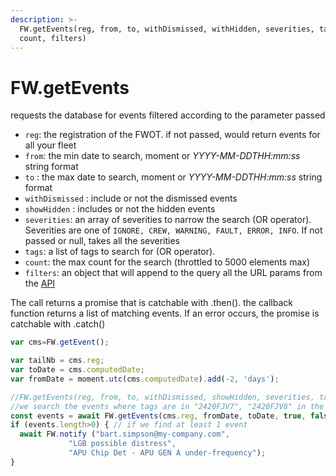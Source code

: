 ```yaml
---
description: >-
  FW.getEvents(reg, from, to, withDismissed, withHidden, severities, tags,
  count, filters)
---
```


# FW.getEvents

requests the database for events filtered according to the parameter passed

* `reg`: the registration of the FWOT. if not passed, would return events for all your fleet
* `from`: the min date to search, moment or _YYYY-MM-DDTHH:mm:ss_ string format
* `to` : the max date to search, moment or _YYYY-MM-DDTHH:mm:ss_ string format
* `withDismissed` : include or not the dismissed events
* `showHidden` : includes or not the hidden events
* `severities`: an array of severities to narrow the search (OR operator). Severities are one of `IGNORE, CREW, WARNING, FAULT, ERROR, INFO`. If not passed or null, takes all the severities
* `tags`: a list of tags to search for (OR operator).
* `count`: the max count for the search (throttled to 5000 elements max)
* `filters`: an object that will append to the query all the URL params from the [API](https://app.swaggerhub.com/apis/flightwatching/wilco-api/3.0.0#/default/getFwotEvents)

The call returns a promise that is catchable with .then(). the callback function returns a list of matching events. If an error occurs, the promise is catchable with .catch()

```javascript
var cms=FW.getEvent();

var tailNb = cms.reg;
var toDate = cms.computedDate;
var fromDate = moment.utc(cms.computedDate).add(-2, 'days');

//FW.getEvents(reg, from, to, withDismissed, showHidden, severities, tags, count)
//we search the events where tags are in "2420FJV7", "2420FJV8" in the last 2 days
const events = await FW.getEvents(cms.reg, fromDate, toDate, true, false, null, ["2420FJV7", "2420FJV8" ], 2);
if (events.length>0) { // if we find at least 1 event
  await FW.notify ("bart.simpson@my-company.com",
             "LGB possible distress",
             "APU Chip Det - APU GEN A under-frequency");
}


```

